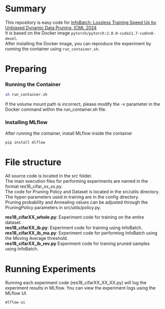 # Summary
This repository is easy code for [InfoBatch: Lossless Training Speed Up by Unbiased Dynamic Data Pruning, ICML 2024](https://arxiv.org/abs/2303.04947)\
It is based on the Docker image `pytorch/pytorch:2.0.0-cuda11.7-cudnn8-devel`.\
After installing the Docker image, you can reproduce the experiment by running the container using `run_container.sh`.

# Preparing

### Running the Container

```sh
sh run_container.sh
```
If the volume mount path is incorrect, please modify the -v parameter in the Docker command within the run_container.sh file.

###  Installing MLflow
After running the container, install MLflow inside the container
```sh
pip install mlflow
```

# File structure
All source code is located in the src folder.\
The main execution files for performing experiments are named in the format res18_cifar_xx_xx.py.\
The code for Pruning Policy and Dataset is located in the src/utils directory.\
The hyper-parameters used in training are in the config directory.\
Pruning probability and Annealing values can be adjusted through the PruningPolicy parameters in src/utils/policy.py.


**res18_cifarXX_whole.py**: Experiment code for training on the entire dataset.\
**res18_cifarXX_ib.py**: Experiment code for training using InfoBatch.\
**res18_cifarXX_ib_ma.py**: Experiment code for performing InfoBatch using the Moving Average threshold.\
**res18_cifarXX_ib_rev.py** Experiment code for training pruned samples using InfoBatch.

# Running Experiments
Running each experiment code (res18_cifarXX_XX_XX.py) will log the experiment results in MLflow.
You can view the experiment logs using the MLflow UI.
```sh
mlflow ui
```
